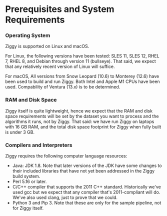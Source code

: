 # Prerequisites and System Requirements

### Operating System

Ziggy is supported on Linux and macOS.

For Linux, the following versions have been tested: SLES 11, SLES 12, RHEL 7, RHEL 8, and Debian through version 11 (bullseye). That said, we expect that any relatively recent version of Linux will suffice. 

For macOS, All versions from Snow Leopard (10.6) to Monterey (12.6) have been used to build and run Ziggy. Both Intel and Apple M1 CPUs have been used. Compability of Ventura (13.x) is to be determined.

### RAM and Disk Space

Ziggy itself is quite lightweight, hence we expect that the RAM and disk space requirements will be set by the dataset you want to process and the algorithms it runs, not by Ziggy. That said: we have run Ziggy on laptops with 16 GB RAM, and the total disk space footprint for Ziggy when fully built is under 3 GB. 

### Compilers and Interpreters

Ziggy requires the following computer language resources:

- Java: JDK 1.8. Note that later versions of the JDK have some changes to their included libraries that have not yet been addressed in the Ziggy build system.
- Perl 5.16 or later.
- C/C++ compiler that supports the 2011 C++ standard. Historically we've used gcc but we expect that any compiler that's 2011-compliant will do. We've also used clang, just to prove that we could. 
- Python 3 and Pip 3. Note that these are only for the sample pipeline, not for Ziggy itself.
